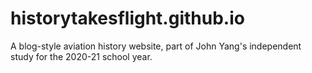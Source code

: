 # historytakesflight.github.io

A blog-style aviation history website, part of John Yang's independent study for the 2020-21 school year. 